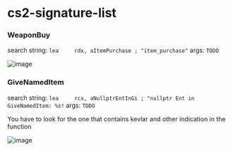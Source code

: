 # cs2-signature-list

### WeaponBuy
search string: `lea     rdx, aItemPurchase ; "item_purchase"`
args: `TODO`

![image](https://github.com/Salvatore-Als/cs2-signature-list/assets/58212852/b12fea36-db7d-441b-9280-111aafac94c6)

### GiveNamedItem
search string: `lea     rcx, aNullptrEntInGi ; "nullptr Ent in GiveNamedItem: %s!`
args: `TODO`

You have to look for the one that contains kevlar and other indication in the function

![image](https://github.com/Salvatore-Als/cs2-signature-list/assets/58212852/926e26df-2156-4d1c-8b2d-640c20c41c91)
